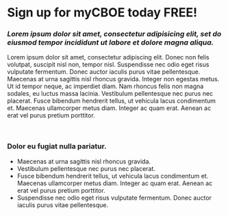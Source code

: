 # Sign up for myCBOE today FREE!

### <em class="text-green">Lorem ipsum dolor sit amet, consectetur adipisicing elit, set do eiusmod tempor incididunt ut labore et dolore magna aliqua.</em>

Lorem ipsum dolor sit amet, consectetur adipiscing elit. Donec non felis volutpat, suscipit nisl non, tempor nisl. Suspendisse nec odio eget risus vulputate fermentum. Donec auctor iaculis purus vitae pellentesque. Maecenas at urna sagittis nisl rhoncus gravida. Integer non egestas metus. Ut id tempor neque, ac imperdiet diam. Nam rhoncus felis non magna sodales, eu luctus massa lacinia. Vestibulum pellentesque nec purus nec placerat. Fusce bibendum hendrerit tellus, ut vehicula lacus condimentum et. Maecenas ullamcorper metus diam. Integer ac quam erat. Aenean ac erat vel purus pretium porttitor.

<img src="/ui/assets/images/placeholders/blank.gif" data-echo="/ui/assets/images/register/cboe.jpg" alt="CBOE">

### Dolor eu fugiat nulla pariatur.

* Maecenas at urna sagittis nisl rhoncus gravida.
* Vestibulum pellentesque nec purus nec placerat.
* Fusce bibendum hendrerit tellus, ut vehicula lacus condimentum et. Maecenas ullamcorper metus diam. Integer ac quam erat. Aenean ac erat vel purus pretium porttitor.
* Suspendisse nec odio eget risus vulputate fermentum. Donec auctor iaculis purus vitae pellentesque.